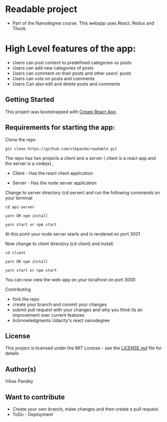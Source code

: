 
# Readable project  
- Part of the Nanodegree course. This webapp uses React, Redux and Thunk. 

# High Level features of the app: 

-  Users can post content to predefined categories os posts
-  Users can add new categories of posts
-  Users can comment on their posts and other users' posts
-  Users can vote on posts and comments
-  Users Can also edit and delete posts and comments

## Getting Started

This project was bootstrapped with [Create React App](https://github.com/facebookincubator/create-react-app).

## Requirements for starting the app:

Clone the repo 

```
git clone https://github.com/vikpande/readable.git
```

The repo has two projects a client and a server ( client is a react app and the server is a nodejs) ,

- Client - Has the react client application

- Server - Has the node server application

Change to server directory (cd server) and run the following commands on your terminal

```
cd api-server 
```
```
yarn OR npm install
```

```
yarn start or npm start
```
At this point your node server starts and is rendered on port 3001


Now change to client directory (cd client) and install:

```
cd client 
```
```
yarn OR npm install
```

```
yarn start or npm start
```
You can now view the web-app on your localhost on port 3000 

Contributing

- fork the repo
- create your branch and commit your changes
- submit pull request with your changes and why you think its an improvement over current features
- Acknowledgments Udacity's react nanodegree

## License

This project is licensed under the MIT License - see the [LICENSE.md](LICENSE.md) file for details

## Author(s)

Vikas Pandey

## Want to contribute
- Create your own branch, make changes and then create a pull request.
- ToDo - Deployment


